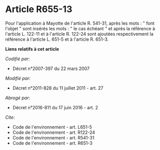 # Article R655-13

Pour l'application à Mayotte de l'article R. 541-31, après les mots : " font l'objet " sont insérés les mots : " le cas
échéant " et après la référence à l'article L. 122-11 et à l'article R. 122-24 sont ajoutées respectivement la référence à
l'article L. 651-5 et à l'article R. 651-3.

**Liens relatifs à cet article**

_Codifié par_:

  - Décret n°2007-397 du 22 mars 2007

_Modifié par_:

  - Décret n°2011-828 du 11 juillet 2011 - art. 27

_Abrogé par_:

  - Décret n°2016-811 du 17 juin 2016 - art. 2

_Cite_:

  - Code de l'environnement - art. L651-5
  - Code de l'environnement - art. R122-24
  - Code de l'environnement - art. R541-31
  - Code de l'environnement - art. R651-3
